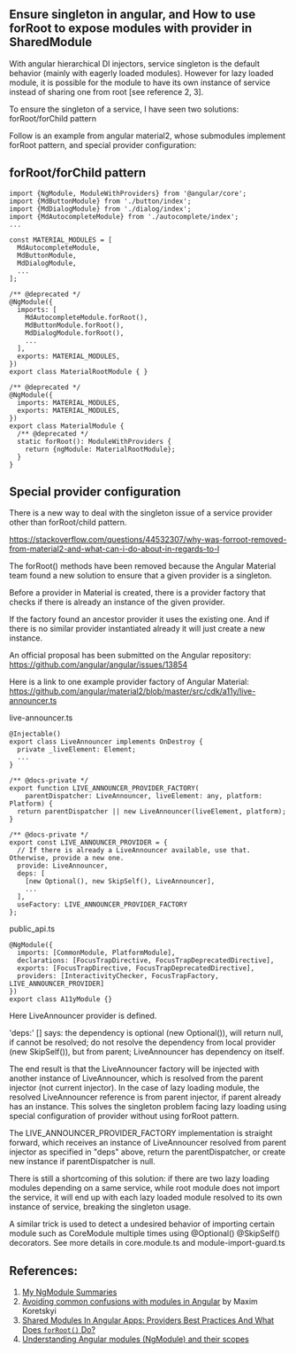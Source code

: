 ## Ensure singleton in angular, and How to use forRoot to expose modules with provider in SharedModule

With angular hierarchical DI injectors, service singleton is the default behavior (mainly with eagerly loaded modules). However for lazy loaded module, it is possible for the module to have its own instance of service instead of sharing one from root [see reference 2, 3].

To ensure the singleton of a service, I have seen two solutions: forRoot/forChild pattern

Follow is an example from angular material2, whose submodules implement forRoot pattern, and special provider configuration:

## forRoot/forChild pattern
```
import {NgModule, ModuleWithProviders} from '@angular/core';
import {MdButtonModule} from './button/index';
import {MdDialogModule} from './dialog/index';
import {MdAutocompleteModule} from './autocomplete/index';
...

const MATERIAL_MODULES = [
  MdAutocompleteModule,
  MdButtonModule,
  MdDialogModule,
  ...
];

/** @deprecated */
@NgModule({
  imports: [
    MdAutocompleteModule.forRoot(),
    MdButtonModule.forRoot(),
    MdDialogModule.forRoot(),
    ...
  ],
  exports: MATERIAL_MODULES,
})
export class MaterialRootModule { }

/** @deprecated */
@NgModule({
  imports: MATERIAL_MODULES,
  exports: MATERIAL_MODULES,
})
export class MaterialModule {
  /** @deprecated */
  static forRoot(): ModuleWithProviders {
    return {ngModule: MaterialRootModule};
  }
}
```

## Special provider configuration

There is a new way to deal with the singleton issue of a service provider other than forRoot/child pattern.

https://stackoverflow.com/questions/44532307/why-was-forroot-removed-from-material2-and-what-can-i-do-about-in-regards-to-l


The forRoot() methods have been removed because the Angular Material team found a new solution to ensure that a given provider is a singleton.

Before a provider in Material is created, there is a provider factory that checks if there is already an instance of the given provider.

If the factory found an ancestor provider it uses the existing one. And if there is no similar provider instantiated already it will just create a new instance.

An official proposal has been submitted on the Angular repository: https://github.com/angular/angular/issues/13854

Here is a link to one example provider factory of Angular Material: 
https://github.com/angular/material2/blob/master/src/cdk/a11y/live-announcer.ts

live-announcer.ts

```
@Injectable()
export class LiveAnnouncer implements OnDestroy {
  private _liveElement: Element;
  ...
}

/** @docs-private */
export function LIVE_ANNOUNCER_PROVIDER_FACTORY(
    parentDispatcher: LiveAnnouncer, liveElement: any, platform: Platform) {
  return parentDispatcher || new LiveAnnouncer(liveElement, platform);
}

/** @docs-private */
export const LIVE_ANNOUNCER_PROVIDER = {
  // If there is already a LiveAnnouncer available, use that. Otherwise, provide a new one.
  provide: LiveAnnouncer,
  deps: [
    [new Optional(), new SkipSelf(), LiveAnnouncer],
    ...
  ],
  useFactory: LIVE_ANNOUNCER_PROVIDER_FACTORY
};

```
public_api.ts

```
@NgModule({
  imports: [CommonModule, PlatformModule],
  declarations: [FocusTrapDirective, FocusTrapDeprecatedDirective],
  exports: [FocusTrapDirective, FocusTrapDeprecatedDirective],
  providers: [InteractivityChecker, FocusTrapFactory, LIVE_ANNOUNCER_PROVIDER]
})
export class A11yModule {}
```
Here LiveAnnouncer provider is defined.   

'deps:' [] says: the dependency is optional (new Optional()), will return null, if cannot be resolved; do not resolve the dependency from local provider (new SkipSelf()), but from parent; LiveAnnouncer has dependency on itself.

The end result is that the LiveAnnouncer factory will be injected with another instance of LiveAnnouncer, which is resolved from the parent injector (not current injector). In the case of lazy loading module, the resolved LiveAnnouncer reference is from parent injector, if parent already has an instance. This solves the singleton problem facing lazy loading using special configuration of provider without using forRoot pattern.

The LIVE_ANNOUNCER_PROVIDER_FACTORY implementation is straight forward, which receives an instance of LiveAnnouncer resolved from parent injector as specified in "deps" above, return the parentDispatcher, or create new instance if parentDispatcher is null.

There is still a shortcoming of this solution: if there are two lazy loading modules depending on a same service, while root module does not import the service, it will end up with each lazy loaded module resolved to its own instance of service, breaking the singleton usage.

A similar trick is used to detect a undesired behavior of importing certain module such as CoreModule multiple times using @Optional() @SkipSelf() decorators. See more details in core.module.ts and module-import-guard.ts

## **References**:
1. [My NgModule Summaries](https://jxhou.wordpress.com/2016/12/25/ngmodule/)
2. [Avoiding common confusions with modules in Angular](https://blog.angularindepth.com/avoiding-common-confusions-with-modules-in-angular-ada070e6891f) by Maxim Koretskyi
3. [Shared Modules In Angular Apps: Providers Best Practices And What Does `forRoot()` Do?](https://www.gurustop.net/blog/2017/02/14/shared-modules-in-angular-apps-providers-best-practices-and-what-does-forroot-do/)
4. [Understanding Angular modules (NgModule) and their scopes](https://medium.com/@cyrilletuzi/understanding-angular-modules-ngmodule-and-their-scopes-81e4ed6f7407)